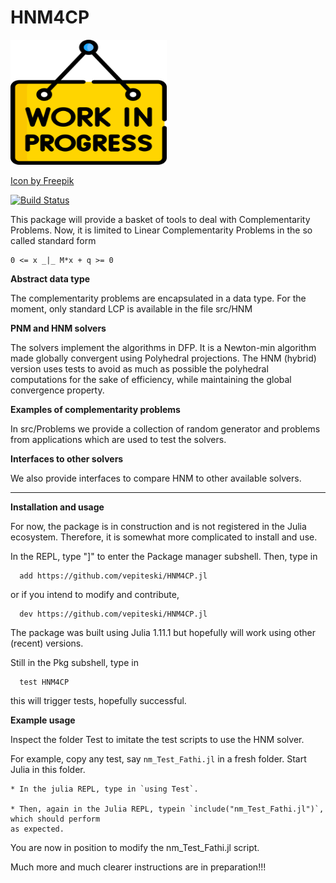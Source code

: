 # HNM4CP

<img src="./work-progress_5578703.png" width=250 height=200>

<a href="https://www.freepik.com/icons/work-in-progress">Icon by Freepik</a>

[![Build Status](https://github.com/vepiteski/HNM4CP.jl/actions/workflows/CI.yml/badge.svg?branch=main)](https://github.com/vepiteski/HNM4CP.jl/actions/workflows/CI.yml?query=branch%3Amain)

This package will provide a basket of tools to deal with Complementarity Problems. Now, it is limited to Linear Complementarity Problems in the so called standard form

	0 <= x _|_ M*x + q >= 0

**Abstract data type**

The complementarity problems are encapsulated in a data type. For the moment, only standard LCP is available in the file src/HNM

**PNM and HNM solvers**

The solvers implement the algorithms in DFP. It is a Newton-min algorithm made globally convergent using Polyhedral projections. The HNM (hybrid) version uses tests to avoid as much as possible the polyhedral computations for the sake of efficiency, while maintaining the global convergence property.

**Examples of complementarity problems**

In src/Problems we provide a collection of random generator and problems from applications which are used to test the solvers.

**Interfaces to other solvers**

We also provide interfaces to compare HNM to other available solvers.

------------------------------

**Installation and usage**

For now, the package is in construction and is not registered in the Julia ecosystem. Therefore, it is somewhat more complicated to install and use. 


In the REPL, type  "]"  to enter the Package manager subshell.
Then, type in

      add https://github.com/vepiteski/HNM4CP.jl

or if you intend to modify and contribute,

      dev https://github.com/vepiteski/HNM4CP.jl

The package was built using Julia 1.11.1 but hopefully will work using other (recent) versions.

Still in the Pkg subshell, type in

      test HNM4CP

this will trigger tests, hopefully successful.

**Example usage**

Inspect the folder Test to imitate the test scripts to use the HNM solver.

For example, copy any test, say `nm_Test_Fathi.jl` in a fresh folder. Start Julia in this folder.

    * In the julia REPL, type in `using Test`.

    * Then, again in the Julia REPL, typein `include("nm_Test_Fathi.jl")`, which should perform 
    as expected.

You are now in position to modify the nm_Test_Fathi.jl script.


Much more and much clearer instructions are in preparation!!!


